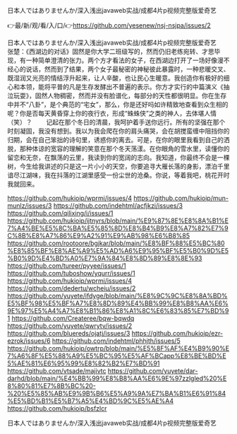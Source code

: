 日本人ではありませんか/深入浅出javaweb实战/成都4片p视频完整版爱奇艺

👉最/新/观/看/入/口/👉https://github.com/yesenew/nsj-nsjpa/issues/2

日本人ではありませんか/深入浅出javaweb实战/成都4片p视频完整版爱奇艺　　张楚：《西湖边的对话》固然是你大学二班级写的，然而仍旧老练宛转、才思毕现，有一种简单澄清的张力。两个方才看法的女子，在西湖边打开了一场好像漫不经心的说话，然而到了结果，两个女子最秘密的神秘彼此暴露时，一种悲暖交叉、既湿润又光亮的情结浮升起来，让人辛酸，也让民心生暖意。我创造你有极好的细心和本领，能将平普的凡是生存发酵出不普遍的表示。你方才实行的中篇演义《抽泣玩耍》，固然人物稠密，然而并没有脸谱化，每部分的天性都很明显。你在生存中并不“八卦”，是个典范的“宅女”，那么，你是还好吗如许精致地查看到众生相的呢？你是否每天黄昏穿上你的夜行衣，形成“蛛蛛侠”之类的神人，去体堪人情（笑）？
　　记起在那个冬日的清晨，我呵护着手送你远行。所有的坚强在那个时刻凝固，我没有想到。我以为我会爬在你的肩头痛哭，会在胡搅蛮缠中阻挡你的归期，会在自己笨拙的诗句里，诱惑你的离去。可是，在你的眼里我看到自己的洒脱，那种体谅的宽容的理解的笑意在那个冬天荡漾。在你眼角的雪水里，读懂你的留恋和无奈，在飘荡的云里，我读到你的宽阔的志向。我知道，你最终不会是一棵树，今生给我讲述的只是这一片小小的天空，你要追寻大雁长落的身影，漂泊千里谙尽江湖味，我在抖落的江湖里感受一份尘世的沧桑。你说，等着我吧，桃花开时我就回来。


https://github.com/hukioip/wprmi/issues/4
https://github.com/hukioip/mun-munlz/issues/3
https://github.com/indehtml/acfjkzi/issues/3
https://github.com/qilixing/i/issues/1
https://github.com/hukioip/ijtnyrs/blob/main/%E9%87%8E%E8%8A%B1%E7%A4%BE%E5%8C%BA%E5%85%8D%E8%B4%B9%E8%A7%82%E7%9C%8B%E8%A7%86%E9%A2%91%E9%AB%98%E6%B8%85
https://github.com/rootoore/bgjkar/blob/main/%E8%BF%88%E5%BC%80%E8%85%BF%E8%AE%A9%E5%AD%A6%E9%95%BF%E5%B0%9D%E5%B0%9D%E4%BD%A0%E7%9A%84%E8%8D%89%E8%8E%93
https://github.com/tureer/pyyee/issues/1
https://github.com/tuboshow/yqurr/issues/1
https://github.com/hukioip/wprmi/issues/4
https://github.com/dedertu/wcheiu/issues/2
https://github.com/yuyete/ifdyge/blob/main/%E8%9C%9C%E8%8A%BD%E5%BF%98%E5%BF%A7%E8%8D%89%E4%BB%99%E8%B8%AA%E6%9E%97%E5%A4%A7%E8%B1%86%E8%A1%8C%E6%83%85%E7%BD%91
https://github.com/Createree/bqw-bqwdq
https://github.com/yuyete/qwrytv/issues/2
https://github.com/bluereds/ojatj/issues/3
https://github.com/hukioip/ezr-ezrok/issues/6
https://github.com/indehtml/phhjth/issues/5
https://github.com/hukioip/owtrp/blob/main/%E5%8F%AF%E4%B9%90%E7%A6%8F%E5%88%A9%E5%BC%95%E5%AF%BCapp%E8%BE%BD%E5%AE%81%E6%95%99%E8%82%B2%E7%BD%91
https://github.com/vtsade/majivtc
https://github.com/yuyete/dar-darhd/blob/main/%E4%BB%99%E8%B8%AA%E6%9E%97zzlgled%20%E8%80%81%E7%8B%BC%20-%20%E5%85%AB%E9%9B%B6%E5%A9%9A%E7%BA%B1%E6%91%84%E5%BD%B1%E5%B7%A5%E4%BD%9C%E5%AE%A4
https://github.com/hukioip/bsfzlcr

日本人ではありませんか/深入浅出javaweb实战/成都4片p视频完整版爱奇艺
